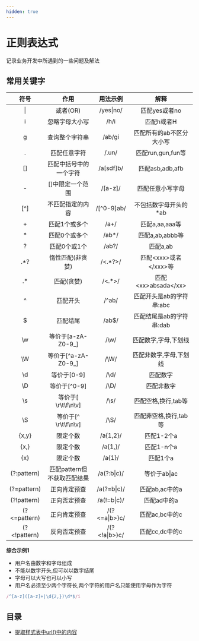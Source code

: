 ```yaml
---
hidden: true
---
```

# 正则表达式

记录业务开发中所遇到的一些问题及解法
## 常用关键字
|     符号     |            作用             |   用法示例    |           解释           |
| :----------: | :-------------------------: | :-----------: | :----------------------: |
|      \|      |          或者(OR)           |   /yes\|no/   |      匹配yes或者no       |
|      i       |       忽略字母大小写        |     /h/i      |        匹配h或者H        |
|      g       |       查询整个字符串        |    /ab/gi     | 匹配所有的ab不区分大小写 |
|      .       |        匹配任意字符         |     /.un/     |    匹配run,gun,fun等     |
|      []      |   匹配中括号中的一个字符    |   /a[sdf]b/   |     匹配asb,adb,afb      |
|      -       |      []中限定一个范围       |    /[a-z]/    |     匹配任意小写字母     |
|     [^]      |      不匹配指定的内容       |  /[^0-9]ab/   |  不包括数字母开头的*ab   |
|      +       |        匹配1个或多个        |     /a+/      |      匹配a,aa,aaa等      |
|      *       |        匹配0个或多个        |     /ab*/     |     匹配a,ab,abbb等      |
|      ?       |        匹配0个或1个         |     /ab?/     |         匹配a,ab         |
|     .\*?     |      惰性匹配(非贪婪)       |    /<.*?>/    | 匹配\<xxx>或者\</xxx>等  |
|     .\*      |         匹配(贪婪)          |    /<.*>/     |  匹配\<xx>absada\</xx>   |
|      ^       |          匹配开头           |     /^ab/     | 匹配开头是ab的字符串:abc |
|      $       |          匹配结尾           |     /ab$/     | 匹配结尾是ab的字符串:dab |
|      \w      |     等价于[a-zA-Z0-9_]      |     /\w/      |   匹配数字,字母,下划线   |
|      \W      |     等价于[^a-zA-Z0-9_]     |     /\W/      |  匹配非数字,字母,下划线  |
|      \d      |         等价于[0-9]         |     /\d/      |         匹配数字         |
|      \D      |        等价于[^0-9]         |     /\D/      |        匹配非数字        |
|      \s      |     等价于[ \r\t\f\n\v]     |     /\s/      |   匹配空格,换行,tab等    |
|      \S      |    等价于[^ \r\t\f\n\v]     |     /\S/      |  匹配非空格,换行,tab等   |
|    \{x,y\}     |          限定个数           |   /a{1,2}/    |        匹配1-2个a        |
|     \{x,\}     |          限定个数           |    /a{1,}/    |        匹配1-n个a        |
|     \{x\}      |          限定个数           |    /a{1}/     |         匹配1个a         |
| (?:pattern)  | 匹配pattern但不获取匹配结果 |  /a(?:b\|c)/  |       等价于ab\|ac       |
| (?=pattern)  |        正向肯定预查         |  /a(?=b\|c)/  |      匹配ab,ac中的a      |
| (?!pattern)  |        正向否定预查         |  /a(!=b\|c)/  |       匹配ad中的a        |
| (?<=pattern) |        正向肯定预查         | /(?<=a\|b>)c/ |      匹配ac,bc中的c      |
| (?<!pattern) |        反向否定预查         | /(?<!a\|b>)c/ |      匹配cc,dc中的c      |

**综合示例1**
* 用户名由数字和字母组成
* 不能以数字开头,但可以以数字结尾
* 字母可以大写也可以小写
* 用户名必须至少两个字符长,两个字符的用户名只能使用字母作为字符

```js
/^[a-z]([a-z]+|\d{2,})\d*$/i
```

## 目录
* [提取样式表中url()中的内容](./p1.md)
